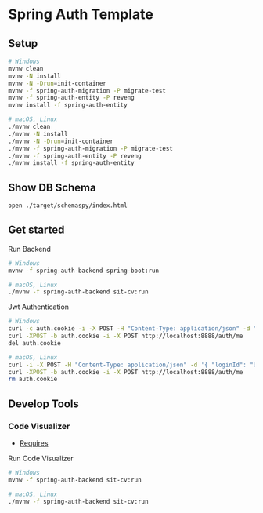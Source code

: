 # Spring Auth Template

## Setup

```sh
# Windows
mvnw clean
mvnw -N install
mvnw -N -Drun=init-container
mvnw -f spring-auth-migration -P migrate-test
mvnw -f spring-auth-entity -P reveng
mvnw install -f spring-auth-entity

# macOS, Linux
./mvnw clean
./mvnw -N install
./mvnw -N -Drun=init-container
./mvnw -f spring-auth-migration -P migrate-test
./mvnw -f spring-auth-entity -P reveng
./mvnw install -f spring-auth-entity
```

## Show DB Schema

```sh
open ./target/schemaspy/index.html
```

## Get started

Run Backend

```sh
# Windows
mvnw -f spring-auth-backend spring-boot:run

# macOS, Linux
./mvnw -f spring-auth-backend sit-cv:run
```

Jwt Authentication

```sh
# Windows
curl -c auth.cookie -i -X POST -H "Content-Type: application/json" -d "{ \"loginId\": \"User1\", \"password\": \"password\" }" http://localhost:8888/auth/login
curl -XPOST -b auth.cookie -i -X POST http://localhost:8888/auth/me
del auth.cookie

# macOS, Linux
curl -i -X POST -H "Content-Type: application/json" -d '{ "loginId": "User1", "password": "password" }' http://localhost:8888/auth/login
curl -XPOST -b auth.cookie -i -X POST http://localhost:8888/auth/me
rm auth.cookie
```

## Develop Tools

### Code Visualizer

 - [Requires](https://github.com/sitoolkit/sit-cv#required-software)
  
Run Code Visualizer
```sh
# Windows
mvnw -f spring-auth-backend sit-cv:run

# macOS, Linux
./mvnw -f spring-auth-backend sit-cv:run
```
